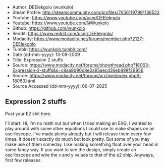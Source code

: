 - Author: DEElekgolo (wunkolo)
- Steam Profile: http://steamcommunity.com/profiles/76561197991136523
- Youtube: https://www.youtube.com/user/DEElekgolo
- Youtube: https://www.youtube.com/@Wunkolo
- Github: https://github.com/wunkolo
- Reddit: https://www.reddit.com/user/DEElekgolo/
- Modacity: https://www.modacity.net/forums/member.php?2127-DEElekgolo
- Tumblr: https://wunkolo.tumblr.com/
- Date (dd-mm-yyyy): 13-09-2009
- Title: Expression 2 stuffs
- Source: https://www.modacity.net/forums/showthread.php?18063-Expression-2-stuffs&s=c8aa9b90c8e2a95aecd36eb898f29956
- Source: https://www.modacity.net/forums/archive/index.php/t-18063.html
- Source Accessed (dd-mm-yyyy): 06-07-2025

## Expression 2 stuffs

Post your E2 shit here.

I'll start:
Hi, I'm no math nut but when I tried making an EKG, I wanted to play around with some other equations I could use to make shapes on an oscilloscope. I've made plenty already but I will release them every few times. It doesn't exactly do much but look pretty. But some of you may make use of them someday. Like making something float over your head in some fancy way.
If you want to see the design, simply create an oscilloscope and wire the x and y values to that of the e2 chip.
Anyways, first few releases:
